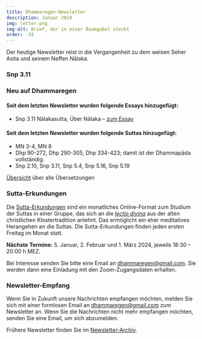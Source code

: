 ```yaml
---
title: Dhammaregen-Newsletter
description: Januar 2024
img: letter.png
img-alt: Brief, der in einer Baumgabel steckt
order: -33
---
```


Der heutige Newsletter reist in die Vergangenheit zu dem weisen Seher Asita und seinem Neffen Nālaka.

### Snp 3.11

### Neu auf Dhammaregen

#### Seit dem letzten Newsletter wurden folgende Essays hinzugefügt:

- Snp 3.11 Nālakasutta, Über Nālaka – [zum Essay](#/wiki/mythologie/nalaka)

#### Seit dem letzten Newsletter wurden folgende Suttas hinzugefügt:

- MN 3-4, MN 8
- Dhp 90-272, Dhp 290-305, Dhp 334-423; damit ist der Dhammapāda vollständig.
- Snp 2.10, Snp 3.11, Snp 5.4, Snp 5.16, Snp 5.19

[Übersicht](#/wiki/uebersetzung/uebersicht) über alle Übersetzungen

### Sutta-Erkundungen 

Die [Sutta-Erkundungen](#/wiki/erkundung) sind ein monatliches Online-Format zum Studium der Suttas in einer Gruppe, das sich an die [*lectio divina*](https://de.wikipedia.org/wiki/Lectio_divina) aus der alten christlichen Klostertradition anlehnt. Das ermöglicht ein eher meditatives Herangehen an die Suttas. Die Sutta-Erkundungen finden jeden ersten Freitag im Monat statt. 

**Nächste Termine:** 5. Januar, 2. Februar und 1. März 2024, jeweils 18:30 – 20:00 h MEZ.

Bei Interesse senden Sie bitte eine Email an [dhammaregen@gmail.com](mailto:dhammaregen@gmail.com). Sie werden dann eine Einladung mit den Zoom-Zugangsdaten erhalten.

### Newsletter-Empfang

Wenn Sie in Zukunft unsere Nachrichten empfangen möchten, melden Sie sich mit einer formlosen Email an [dhammaregen@gmail.com](mailto:dhammaregen@gmail.com) zum Newsletter an. Wenn Sie die Nachrichten nicht mehr empfangen möchten, senden Sie eine Email, um sich abzumelden. 

Frühere Newsletter finden Sie im [Newsletter-Archiv](#/wiki/news/inhalt).